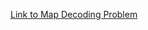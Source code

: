 [Link to Map Decoding Problem](https://app.codesignal.com/interview-practice/task/7o2Aba2Zep3MJPKQ3/description)
